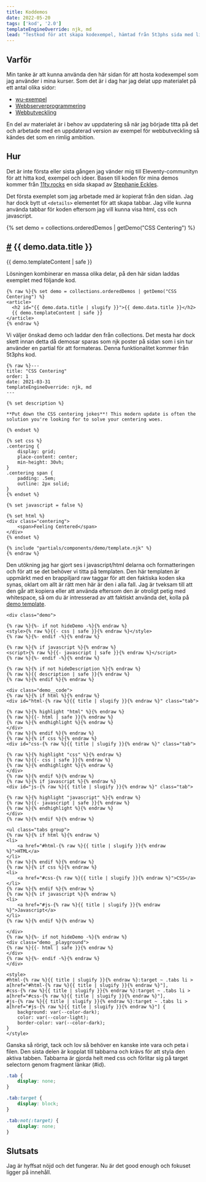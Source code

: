 ```yaml
---
title: Koddemos
date: 2022-05-20
tags: ['kod', '2.0']
templateEngineOverride: njk, md
lead: "Testkod för att skapa kodexempel, hämtad från 5t3phs sida med lite variation för att kunna visa annan kod är css."
---
```


## Varför

Min tanke är att kunna använda den här sidan för att hosta kodexempel som jag använder i mina kurser. Som det är i dag har jag delat upp materialet på ett antal olika sidor:
* [wu-exempel](https://jensnti.github.io/wu-exempel/)
* [Webbserverprogrammering](https://jens-andreasson.gitbook.io/webbserverprogrammering/)
* [Webbutveckling](https://jensnti.github.io/webbutveckling/)

En del av materialet är i behov av uppdatering så när jag började titta på det och 
arbetade med en uppdaterad version av exempel för webbutveckling så kändes det som
en rimlig ambition. 

## Hur

Det är inte första eller sista gången jag vänder mig till Eleventy-communityn för  att hitta kod, exempel och ideer. Basen till koden för mina demos kommer från [11ty.rocks](https://11ty.rocks/posts/eleventy-templating-static-code-demos/) en sida skapad av [Stephanie Eckles](https://twitter.com/5t3ph).

Det första exemplet som jag arbetade med är kopierat från den sidan. Jag har dock bytt ut ```<details>``` elementet för att skapa tabbar. Jag ville kunna använda tabbar för koden eftersom jag vill kunna visa html, css och javascript.

{% set demo = collections.orderedDemos | getDemo("CSS Centering") %}
<article>
    <h2 id="{{ demo.data.title | slugify }}">
        <a class="header-anchor" href="#{{ demo.data.title | slugify }}">
            <span aria-hidden="true">#</span></a> {{ demo.data.title }}
    </h2>
  {{ demo.templateContent | safe }}
</article>

Lösningen kombinerar en massa olika delar, på den här sidan laddas exemplet med följande kod.

```twig
{% raw %}{% set demo = collections.orderedDemos | getDemo("CSS Centering") %}
<article>
  <h2 id="{{ demo.data.title | slugify }}">{{ demo.data.title }}</h2>
  {{ demo.templateContent | safe }}
</article>
{% endraw %}
```

Vi väljer önskad demo och laddar den från collections. Det mesta har dock skett innan detta då demosar sparas som njk poster på sidan som i sin tur använder en partial för att formateras. Denna funktionalitet kommer från 5t3phs kod.

```twig
{% raw %}---
title: "CSS Centering"
order: 1
date: 2021-03-31
templateEngineOverride: njk, md
---

{% set description %}

**Put down the CSS centering jokes**! This modern update is often the solution you're looking for to solve your centering woes.

{% endset %}

{% set css %}
.centering {
    display: grid;
    place-content: center;
    min-height: 30vh;
}
.centering span {
    padding: .5em;
    outline: 2px solid;
}
{% endset %}

{% set javascript = false %}

{% set html %}
<div class="centering">
    <span>Feeling Centered</span>
</div>
{% endset %}

{% include "partials/components/demo/template.njk" %}
{% endraw %}
```

Den utökning jag har gjort ses i javascript/html delarna och formatteringen och för  att se det behöver vi titta på templaten. Den här templaten är uppmärkt med en brappiljard raw taggar för att den faktiska koden ska synas, oklart om allt är rätt men här är den i alla fall. Jag är tveksam till att den går att kopiera eller att använda eftersom den är otroligt petig med whitespace, så om du är intresserad av att faktiskt använda det, kolla på [demo template](https://github.com/jensnti/jensa.xyz/tree/main/src/_includes/partials/components/demo/template.njk).

```twig
<div class="demo">

{% raw %}{%- if not hideDemo -%}{% endraw %}
<style>{% raw %}{{- css | safe }}{% endraw %}</style>
{% raw %}{%- endif -%}{% endraw %}

{% raw %}{% if javascript %}{% endraw %}
<script>{% raw %}{{- javascript | safe }}{% endraw %}</script>
{% raw %}{%- endif -%}{% endraw %}

{% raw %}{% if not hideDescription %}{% endraw %}
{% raw %}{{ description | safe }}{% endraw %}
{% raw %}{% endif %}{% endraw %}

<div class="demo__code">
{% raw %}{% if html %}{% endraw %}
<div id="html-{% raw %}{{ title | slugify }}{% endraw %}" class="tab">

{% raw %}{% highlight "html" %}{% endraw %}
{% raw %}{{- html | safe }}{% endraw %}
{% raw %}{% endhighlight %}{% endraw %}
</div>
{% raw %}{% endif %}{% endraw %}
{% raw %}{% if css %}{% endraw %}
<div id="css-{% raw %}{{ title | slugify }}{% endraw %}" class="tab">

{% raw %}{% highlight "css" %}{% endraw %}
{% raw %}{{- css | safe }}{% endraw %}
{% raw %}{% endhighlight %}{% endraw %}
</div>
{% raw %}{% endif %}{% endraw %}
{% raw %}{% if javascript %}{% endraw %}
<div id="js-{% raw %}{{ title | slugify }}{% endraw %}" class="tab">

{% raw %}{% highlight "javascript" %}{% endraw %}
{% raw %}{{- javascript | safe }}{% endraw %}
{% raw %}{% endhighlight %}{% endraw %}
</div>
{% raw %}{% endif %}{% endraw %}

<ul class="tabs group">
{% raw %}{% if html %}{% endraw %}
<li>
    <a href="#html-{% raw %}{{ title | slugify }}{% endraw %}">HTML</a>
</li>
{% raw %}{% endif %}{% endraw %}
{% raw %}{% if css %}{% endraw %}
<li>
    <a href="#css-{% raw %}{{ title | slugify }}{% endraw %}">CSS</a>
</li>
{% raw %}{% endif %}{% endraw %}
{% raw %}{% if javascript %}{% endraw %}
<li>
    <a href="#js-{% raw %}{{ title | slugify }}{% endraw %}">Javascript</a>
</li>
{% raw %}{% endif %}{% endraw %}

</div>
{% raw %}{%- if not hideDemo -%}{% endraw %}
<div class="demo__playground">
{% raw %}{{- html | safe }}{% endraw %}
</div>
{% raw %}{%- endif -%}{% endraw %}
</div>

<style>
#html-{% raw %}{{ title | slugify }}{% endraw %}:target ~ .tabs li > a[href="#html-{% raw %}{{ title | slugify }}{% endraw %}"],
#css-{% raw %}{{ title | slugify }}{% endraw %}:target ~ .tabs li > a[href="#css-{% raw %}{{ title | slugify }}{% endraw %}"],
#js-{% raw %}{{ title | slugify }}{% endraw %}:target ~ .tabs li > a[href="#js-{% raw %}{{ title | slugify }}{% endraw %}"] {
    background: var(--color-dark);
    color: var(--color-light);
    border-color: var(--color-dark);
}
</style>
```

Ganska så rörigt, tack och lov så behöver en kanske inte vara och peta i filen. Den sista delen är kopplat till tabbarna och krävs för att styla den aktiva tabben. Tabbarna är gjorda helt med css och förlitar sig på target selectorn genom fragment länkar (#id).

```css
.tab {
    display: none;
}

.tab:target {
    display: block;
}

.tab:not(:target) {
    display: none;
}
```

## Slutsats

Jag är hyffsat nöjd och det fungerar. Nu är det good enough och fokuset ligger på innehåll.